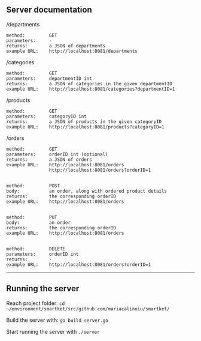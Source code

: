 Server documentation
------------------

/departments
    
    method:         GET
    parameters:     -
    returns:        a JSON of departments
    example URL:    http://localhost:8081/departments


/categories
    
    method:         GET
    parameters:     departmentID int
    returns:        a JSON of categories in the given departmentID
    example URL:    http://localhost:8081/categories?departmentID=1


/products
    
    method:         GET
    parameters:     categoryID int
    returns:        a JSON of products in the given categoryID
    example URL:    http://localhost:8081/products?categoryID=1


/orders
    
    method:         GET
    parameters:     orderID int (optional)
    returns:        a JSON of orders
    example URL:    http://localhost:8081/orders
                    http://localhost:8081/orders?orderID=1
    

    method:         POST
    body:           an order, along with ordered product details
    returns:        the corresponding orderID
    example URL:    http://localhost:8081/orders
    

    method:         PUT
    body:           an order
    returns:        the corresponding orderID
    example URL:    http://localhost:8081/orders
    

    method:         DELETE
    parameters:     orderID int
    returns:        -
    example URL:    http://localhost:8081/orders?orderID=1
    
------------------
 
Running the server
------------------

Reach project folder:  `cd ~/environment/smartket/src/github.com/mariacalinoiu/smartket/`

Build the server with: `go build server.go`

Start running the server with `./server`

